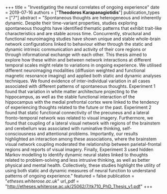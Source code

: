 +++
title = "Investigating the neural correlates of ongoing experience"
date = 2019-07-16
authors = ["**Theodoros Karapanagiotidis**"]
publication_types = ["7"]
abstract = "Spontaneous thoughts are heterogeneous and inherently dynamic. Despite their time-variant properties, studies exploring spontaneous thoughts have identified thematic patterns that exhibit trait-like characteristics and are stable across time. Concurrently, structural and functional neuroimaging studies have shown unique and stable whole-brain network configurations linked to behaviour either through the static and dynamic intrinsic communication and activity of their core regions or through informational exchange with each other. This thesis aimed to explore how these within and between network interactions at different temporal scales might relate to variations in ongoing experience. We utilised different neuroimaging modalities (diffusion weighted and functional magnetic resonance imaging) and applied both static and dynamic analyses techniques. We found evidence of inter-individual variation in all cases associated with different patterns of spontaneous thoughts. Experiment 1 found that variation in white matter architecture projecting to the hippocampus, as well as the stable functional interaction of the hippocampus with the medial prefrontal cortex were linked to the tendency of experiencing thoughts related to the future or the past. Experiment 2 found that static functional connectivity of the precuneus and a lateral fronto-temporal network was related to visual imagery. Furthermore, we found that coupling of a lateral visual network with regions of the brainstem and cerebellum was associated with ruminative thinking, self-consciousness and attentional problems. Importantly, our results highlighted an interaction among these associations, where the brainstem visual network coupling moderated the relationship between parietal-frontal regions and reports of visual imagery. Finally, Experiment 3 used hidden Markov modelling to identify dynamic neural states linked to thoughts related to problem-solving and less intrusive thinking, as well as better physical and mental health. Collectively, these studies highlight the utility of using both static and dynamic measures of neural function to understand patterns of ongoing experience."
featured = false
publication = "*etheses.whiterose.ac.uk*"
url_pdf = "http://etheses.whiterose.ac.uk/25062/7/tk710_PhD_Thesis_v1.pdf"
+++
